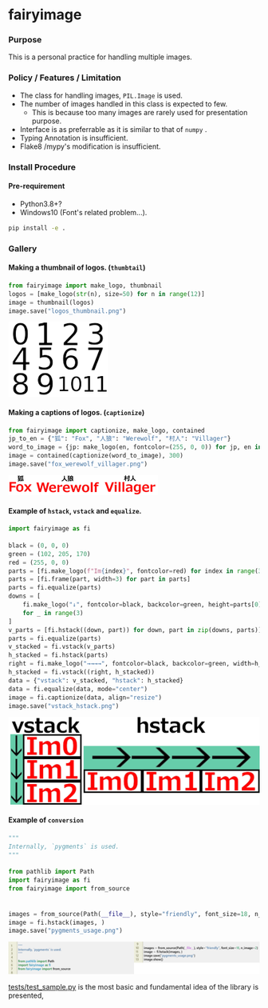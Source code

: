 # fairyimage  

### Purpose

This is a personal practice for handling multiple images.  

### Policy / Features / Limitation 

* The class for handling images, `PIL.Image` is used.  
* The number of images handled in this class is expected to few.     
    - This is because too many images are rarely used for presentation purpose.    
* Interface is as preferrable as it is similar to that of `numpy` . 
* Typing Annotation is insufficient.   
* Flake8 /mypy's modification is insufficient.    

### Install Procedure

#### Pre-requirement
- Python3.8+? 
- Windows10 (Font's related problem...). 

```bat
pip install -e .
```

### Gallery

#### Making a thumbnail of logos.  (`thumbtail`)
```python
from fairyimage import make_logo, thumbnail  
logos = [make_logo(str(n), size=50) for n in range(12)]
image = thumbnail(logos)
image.save("logos_thumbnail.png")
```
![logos_thumbnail](static/logos_thumbnail.png)

#### Making a captions of logos. (`captionize`)

```python
from fairyimage import captionize, make_logo, contained
jp_to_en = {"狐": "Fox", "人狼": "Werewolf", "村人": "Villager"}
word_to_image = {jp: make_logo(en, fontcolor=(255, 0, 0)) for jp, en in jp_to_en.items()}
image = contained(captionize(word_to_image), 300)
image.save("fox_werewolf_villager.png")
```
![fox_werewolf_villager.png](static/fox_werewolf_villager.png)

#### Example of `hstack`, `vstack` and `equalize`. 
```python
import fairyimage as fi

black = (0, 0, 0)
green = (102, 205, 170)
red = (255, 0, 0)
parts = [fi.make_logo(f"Im{index}", fontcolor=red) for index in range(3)]
parts = [fi.frame(part, width=3) for part in parts]
parts = fi.equalize(parts)
downs = [
    fi.make_logo("↓", fontcolor=black, backcolor=green, height=parts[0].height)
    for _ in range(3)
]
v_parts = [fi.hstack((down, part)) for down, part in zip(downs, parts)]
parts = fi.equalize(parts)
v_stacked = fi.vstack(v_parts)
h_stacked = fi.hstack(parts)
right = fi.make_logo("→→→→", fontcolor=black, backcolor=green, width=h_stacked.width)
h_stacked = fi.vstack((right, h_stacked))
data = {"vstack": v_stacked, "hstack": h_stacked}
data = fi.equalize(data, mode="center")
image = fi.captionize(data, align="resize")
image.save("vstack_hstack.png")
```
![vstack_hstack.png](static/vstack_hstack.png)

#### Example of `conversion`
```python
"""
Internally, `pygments` is used.
"""

from pathlib import Path
import fairyimage as fi
from fairyimage import from_source


images = from_source(Path(__file__), style="friendly", font_size=18, n_image=2)
image = fi.hstack(images, )
image.save("pygments_usage.png")
```
![pygments_usage.png](static/pygments_usage.png)


[tests/test_sample.py](./tests/test_sample.py) is the most basic and fundamental idea of the library is presented, 




